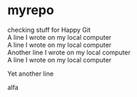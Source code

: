 # myrepo
checking stuff for Happy Git  
A line I wrote on my local computer  
A line I wrote on my local computer  
Another line I wrote on my local computer  
A line I wrote on my local computer  

Yet another line  

alfa
